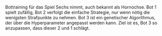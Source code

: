 Bottraining für das Spiel Sechs nimmt, auch bekannt als Hornochse. Bot 1 spielt zufällig, Bot 2 verfolgt die einfache Strategie, nur wenn nötig die wenigsten Strafpunkte zu nehmen.
Bot 3 ist ein genetischer Algorithmus, der über die Hyperparameter angepasst werden kann. Ziel ist es, Bot 3 so anzupassen, dass dieser 2 und 1 schlägt.

